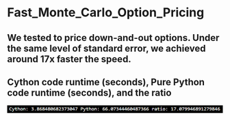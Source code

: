 # Fast_Monte_Carlo_Option_Pricing
## We tested to price down-and-out options. Under the same level of standard error, we achieved around 17x faster the speed.
## Cython code runtime (seconds), Pure Python code runtime (seconds), and the ratio
![alt text](image.png)